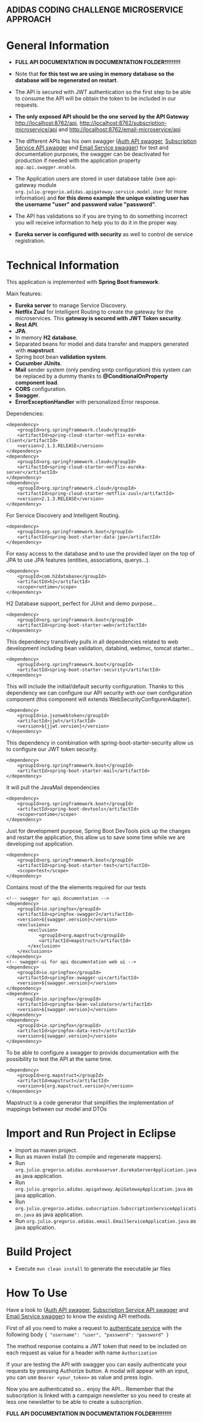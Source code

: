 **ADIDAS CODING CHALLENGE MICROSERVICE APPROACH**
---


General Information
=====

- **FULL API DOCUMENTATION IN DOCUMENTATION FOLDER!!!!!!!!!**

- Note that **for this test we are using in memory database so the database will be regenerated on restart**.

- The API is secured with JWT authentication so the first step to be able to consume the API will be obtain the token to be included in our requests.

- **The only exposed API should be the one served by the API Gateway** [http://localhost:8762/api](http://localhost:8762/api), [http://localhost:8762/subscription-microservice/api](http://localhost:8762/subscription-microservice/api) and [http://localhost:8762/email-microservice/api](http://localhost:8762/email-microservice/api)

- The different APIs has his own swagger ([Auth API swagger](http://localhost:8762/swagger-ui.html), [Subscription Service API swagger](http://localhost:8762/subscription-microservice/swagger-ui.html) and [Email Service swagger](http://localhost:8762/email-microservice/swagger-ui.html)) for test and documentation purposes, the swagger can be deactivated for production if needed with the application property `app.api.swagger.enable`.

- The Application users are stored in user database table (see api-gateway module `org.julio.gregorio.adidas.apigateway.service.model.User` for more information) and **for this demo example the unique existing user has the username "user" and password value "password"**.

- The API has validations so if you are trying to do something incorrect you will receive information to help you to do it in the proper way.

- **Eureka server is configured with security** as well to  control de service registration.


Technical Information
=====

This application is implemented with **Spring Boot framework**.

Main features:

* **Eureka server** to manage Service Discovery.
* **Netflix Zuul** for Intelligent Routing to create the gateway for the microservices. This **gateway is secured with JWT Token security**.
* **Rest API**.
* **JPA**.
* In memory **H2 database**.
* Separated beans for model and data transfer and mappers generated with **mapstruct**.
* Spring boot bean **validation system**.
* **Cucumber JUnits**.
* **Mail** sender system (only pending smtp configuration) this system can be replaced by a dummy thanks to **@ConditionalOnProperty component load**.
* **CORS** configuration.
* **Swagger**.
* **ErrorExceptionHandler** with personalized Error response.

Dependencies:

```
<dependency>
	<groupId>org.springframework.cloud</groupId>
	<artifactId>spring-cloud-starter-netflix-eureka-client</artifactId>
	<version>2.1.3.RELEASE</version>
</dependency>
<dependency>
	<groupId>org.springframework.cloud</groupId>
	<artifactId>spring-cloud-starter-netflix-eureka-server</artifactId>
</dependency>
<dependency>
	<groupId>org.springframework.cloud</groupId>
	<artifactId>spring-cloud-starter-netflix-zuul</artifactId>
	<version>2.1.3.RELEASE</version>
</dependency>
```
For Service Discovery and Intelligent Routing.

```
<dependency>
	<groupId>org.springframework.boot</groupId>
	<artifactId>spring-boot-starter-data-jpa</artifactId>
</dependency>
```
For easy access to the database and to use the provided layer on the top of JPA to use JPA features (entities, associations, querys...).
			
```
<dependency>
	<groupId>com.h2database</groupId>
	<artifactId>h2</artifactId>
	<scope>runtime</scope>
</dependency>
```
H2 Database support, perfect for JUnit and demo purpose... 	
		
```
<dependency>
	<groupId>org.springframework.boot</groupId>
	<artifactId>spring-boot-starter-web</artifactId>
</dependency>
```
This dependency transitively pulls in all dependencies related to web development including bean validation, databind, webmvc, tomcat starter...
		
```
<dependency>
	<groupId>org.springframework.boot</groupId>
	<artifactId>spring-boot-starter-security</artifactId>
</dependency>
```
This will include the initial/default security configuration. Thanks to this dependency we can configure our API security with our own configuration component (this component will extends WebSecurityConfigurerAdapter).
	
```
<dependency>
	<groupId>io.jsonwebtoken</groupId>
	<artifactId>jjwt</artifactId>
	<version>${jjwt.version}</version>
</dependency>
```
This dependency in combination with spring-boot-starter-security allow us to configure our JWT token security.
	
```
<dependency>
	<groupId>org.springframework.boot</groupId>
	<artifactId>spring-boot-starter-mail</artifactId>
</dependency>
```
It will pull the JavaMail dependencies
		
```
<dependency>
	<groupId>org.springframework.boot</groupId>
	<artifactId>spring-boot-devtools</artifactId>
	<scope>runtime</scope>
</dependency>
```
Just for development purpose, Spring Boot DevTools pick up the changes and restart the application, this allow us to save some time while we are developing out application.

```
<dependency>
	<groupId>org.springframework.boot</groupId>
	<artifactId>spring-boot-starter-test</artifactId>
	<scope>test</scope>
</dependency>
```
Contains most of the the elements required for our tests	
		
```
<!-- swagger for api documentation -->
<dependency>
	<groupId>io.springfox</groupId>
	<artifactId>springfox-swagger2</artifactId>
	<version>${swagger.version}</version>
	<exclusions>
		<exclusion>
			<groupId>org.mapstruct</groupId>
			<artifactId>mapstruct</artifactId>
		</exclusion>
	</exclusions>
</dependency>
<!-- swagger-ui for api documentation web ui -->
<dependency>
	<groupId>io.springfox</groupId>
	<artifactId>springfox-swagger-ui</artifactId>
	<version>${swagger.version}</version>
</dependency>
<dependency>
	<groupId>io.springfox</groupId>
	<artifactId>springfox-bean-validators</artifactId>
	<version>${swagger.version}</version>
</dependency>
<dependency>
	<groupId>io.springfox</groupId>
	<artifactId>springfox-data-rest</artifactId>
	<version>${swagger.version}</version>
</dependency>
```
To be able to configure a swagger to provide documentation with the possibility to test the API at the same time. 
		
```
<dependency>
	<groupId>org.mapstruct</groupId>
	<artifactId>mapstruct</artifactId>
	<version>${org.mapstruct.version}</version>
</dependency>
```
Mapstruct is a code generator that simplifies the implementation of mappings between our model and DTOs


Import and Run Project in Eclipse
=====

- Import as maven project.
- Run as maven install (to compile and regenerate mappers).
- Run `org.julio.gregorio.adidas.eurekaserver.EurekaServerApplication.java` as java application.
- Run `org.julio.gregorio.adidas.apigateway.ApiGatewayApplication.java` as java application.
- Run `org.julio.gregorio.adidas.subscription.SubscriptionServiceApplication.java` as java application.
- Run `org.julio.gregorio.adidas.email.EmailServiceApplication.java` as java application.


Build Project
=====

- Execute `mvn clean install` to generate the executable jar files


How To Use
=====

Have a look to ([Auth API swagger](http://localhost:8762/swagger-ui.html), [Subscription Service API swagger](http://localhost:8762/subscription-microservice/swagger-ui.html) and [Email Service swagger](http://localhost:8762/email-microservice/swagger-ui.html)) to know the existing API methods.

First of all you need to make a request to [authenticate service](http://localhost:8762/swagger-ui.html#/jwt-authentication-controller/generateAuthenticationTokenUsingPOST) with the following body `{ "username": "user", "password": "password" }`

The method response contains a JWT token that need to be included on each request as value for a header with name `Authorization`

If your are testing the API with swagger you can easily authenticate your requests by pressing Authorize button. A modal will appear with an input, you can use `Bearer <your_token>` as value and press login.

Now you are authenticated so... enjoy the API... Remember that the subscription is linked with a campaign newsletter so you need to create at less one newsletter to be able to create a subscription. 

**FULL API DOCUMENTATION IN DOCUMENTATION FOLDER!!!!!!!!!**
